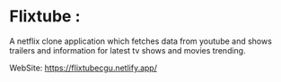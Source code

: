 

# Flixtube :

A netflix clone application which fetches data from youtube and shows trailers and information for latest tv shows and movies trending.

WebSite: https://flixtubecgu.netlify.app/
